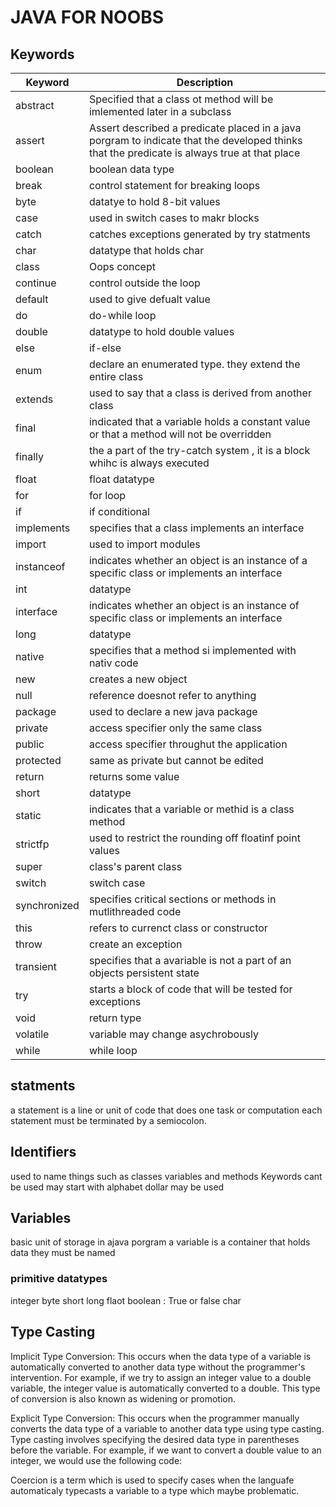 # JAVA FOR NOOBS



## Keywords

| Keyword | Description |
| --- | ----------- |
| abstract | Specified that a class ot method will be imlemented later in a subclass |
| assert | Assert described a predicate placed in a java porgram to indicate that the developed thinks that the predicate is always true at that place |
|boolean| boolean data type|
|break| control statement for breaking loops|
|byte|datatye to hold 8-bit values|
|case|used in switch cases to makr blocks|
|catch|catches exceptions generated by try statments|
|char|datatype that holds char|
|class|Oops concept|
|continue|control outside the loop|
|default|used to give defualt value|
|do| do-while loop|
|double|datatype to hold double values|
|else|if-else|
|enum|declare an enumerated type. they extend the entire class|
|extends|used to say that a class is derived from another class|
|final|indicated that a variable holds a constant value or that a method will not be overridden|
|finally|the a part of the try-catch system , it is a block whihc is always executed|
|float|float datatype|
|for|for loop|
|if|if conditional|
|implements|specifies that a class implements an interface|
|import|used to import modules|
|instanceof|indicates whether an object is an instance of a specific class or implements an interface|
|int|datatype|
|interface|indicates whether an object is an instance of  specific class or implements an interface|
|long|datatype|
|native|specifies that a method si implemented with nativ code|
|new|creates a new object|
|null|reference doesnot refer to anything|
|package|used to declare a new java package|
|private|access specifier only the same class|
|public|access specifier throughut the application|
|protected|same as private but cannot be edited |
|return| returns some value|
|short|datatype|
|static|indicates that a variable or methid is a class method|
|strictfp|used to restrict the rounding off floatinf point values|
|super|class's parent class|
|switch|switch case|
|synchronized|specifies critical sections or methods in mutlithreaded code|
|this|refers to currenct class or constructor|
|throw|create an exception|
|transient|specifies that a avariable is not a part of an objects persistent state|
|try|starts a block of code that will be tested for exceptions|
|void|return type|
|volatile|variable may change asychrobously|
|while|while loop|


## statments

a statement is  a line or unit of code that does one task or computation
each statement must be terminated by a semiocolon.

## Identifiers

used to name things such as classes variables and methods
Keywords cant be used 
may start with alphabet 
dollar may be used

## Variables

basic unit of storage in ajava porgram
a variable is a container that holds data
they must be named
### primitive datatypes

integer
byte
short 
long
flaot
boolean  : True or false
char

## Type Casting

Implicit Type Conversion: This occurs when the data type of a variable is automatically converted to another data type without the programmer's intervention. For example, if we try to assign an integer value to a double variable, the integer value is automatically converted to a double. This type of conversion is also known as widening or promotion.

Explicit Type Conversion: This occurs when the programmer manually converts the data type of a variable to another data type using type casting. Type casting involves specifying the desired data type in parentheses before the variable. For example, if we want to convert a double value to an integer, we would use the following code:
                      
Coercion is a term which is used to specify cases when the languafe automaticaly typecasts a variable to a type which maybe problematic. 




